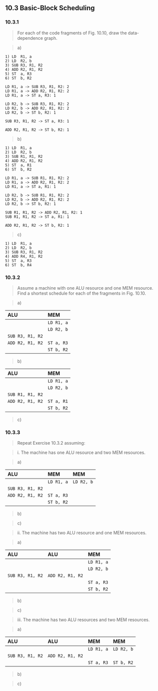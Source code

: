 ## 10.3 Basic-Block Scheduling

### 10.3.1

> For each of the code fragments of Fig. 10.10, draw the data-dependence graph.

> a)
```
1) LD  R1, a
2) LD  R2, b
3) SUB R3, R1, R2
4) ADD R2, R1, R2
5) ST  a, R3
6) ST  b, R2
```

```
LD R1, a -> SUB R3, R1, R2: 2
LD R1, a -> ADD R2, R1, R2: 2
LD R1, a -> ST a, R3: 1

LD R2, b -> SUB R3, R1, R2: 2
LD R2, b -> ADD R2, R1, R2: 2
LD R2, b -> ST b, R2: 1

SUB R3, R1, R2 -> ST a, R3: 1

ADD R2, R1, R2 -> ST b, R2: 1
```

> b)
```
1) LD  R1, a
2) LD  R2, b
3) SUB R1, R1, R2
4) ADD R2, R1, R2
5) ST  a, R1
6) ST  b, R2
```

```
LD R1, a -> SUB R1, R1, R2: 2
LD R1, a -> ADD R2, R1, R2: 2
LD R1, a -> ST a, R1: 1

LD R2, b -> SUB R1, R1, R2: 2
LD R2, b -> ADD R2, R1, R2: 2
LD R2, b -> ST b, R2: 1

SUB R1, R1, R2 -> ADD R2, R1, R2: 1
SUB R1, R1, R2 -> ST a, R1: 1

ADD R2, R1, R2 -> ST b, R2: 1
```

> c)
```
1) LD  R1, a
2) LD  R2, b
3) SUB R3, R1, R2
4) ADD R4, R1, R2
5) ST  a, R3
6) ST  b, R4
```

### 10.3.2

> Assume a machine with one ALU resource and one MEM resource. Find a shortest schedule for each of the fragments in Fig. 10.10.

> a)

| ALU | MEM |
|:-|:-|
| | `LD R1, a` |
| | `LD R2, b` |
| `SUB R3, R1, R2` | |
| `ADD R2, R1, R2` | `ST a, R3` |
| | `ST b, R2` |

> b)

| ALU | MEM |
|:-|:-|
| | `LD R1, a` |
| | `LD R2, b` |
| `SUB R1, R1, R2` | |
| `ADD R2, R1, R2` | `ST a, R1` |
| | `ST b, R2` |

> c)

### 10.3.3

> Repeat Exercise 10.3.2 assuming:

> i. The machine has one ALU resource and two MEM resources.

> a)

| ALU | MEM | MEM |
|:-|:-|:-|
| | `LD R1, a` | `LD R2, b` |
| `SUB R3, R1, R2` | | |
| `ADD R2, R1, R2` | `ST a, R3` | |
| | `ST b, R2` | |

> b)

> c)

> ii. The machine has two ALU resource and one MEM resources.

> a)

| ALU | ALU | MEM |
|:-|:-|:-|
| | | `LD R1, a` |
| | | `LD R2, b` |
| `SUB R3, R1, R2` | `ADD R2, R1, R2` | |
| | | `ST a, R3` |
| | | `ST b, R2` |

> b)

> c)

> iii. The machine has two ALU resources and two MEM resources.

> a)

| ALU | ALU | MEM | MEM |
|:-|:-|:-|:-|
| | | `LD R1, a` | `LD R2, b` |
| `SUB R3, R1, R2` | `ADD R2, R1, R2` | | |
| | | `ST a, R3` | `ST b, R2` |

> b)

> c)
